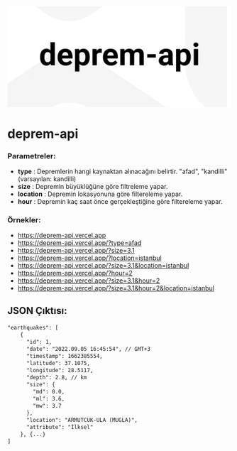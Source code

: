 ![banner](https://github.com/emirkabal/deprem-api/blob/master/.github/banner.jpg?raw=true)

# deprem-api
### Parametreler:
- **type** : Depremlerin hangi kaynaktan alınacağını belirtir. "afad", "kandilli" (varsayılan: kandilli)
- **size** : Depremin büyüklüğüne göre filtreleme yapar.
- **location** : Depremin lokasyonuna göre filtereleme yapar.
- **hour** : Depremin kaç saat önce gerçekleştiğine göre filtereleme yapar.


### Örnekler:
- https://deprem-api.vercel.app
- https://deprem-api.vercel.app/?type=afad
- https://deprem-api.vercel.app/?size=3.1
- https://deprem-api.vercel.app/?location=istanbul
- https://deprem-api.vercel.app/?size=3.1&location=istanbul
- https://deprem-api.vercel.app/?hour=2
- https://deprem-api.vercel.app/?size=3.1&hour=2
- https://deprem-api.vercel.app/?size=3.1&hour=2&location=istanbul

## JSON Çıktısı:
```jsonc
"earthquakes": [
    {
      "id": 1,
      "date": "2022.09.05 16:45:54", // GMT+3
      "timestamp": 1662385554,
      "latitude": 37.1075,
      "longitude": 28.5117,
      "depth": 2.8, // km
      "size": {
        "md": 0.0,
        "ml": 3.6,
        "mw": 3.7
      },
      "location": "ARMUTCUK-ULA (MUGLA)",
      "attribute": "İlksel"
    }, {...}
]
```
